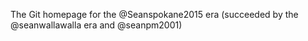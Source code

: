 The Git homepage for the @Seanspokane2015 era (succeeded by the @seanwallawalla era and @seanpm2001)
